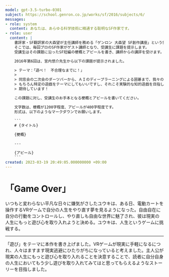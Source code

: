 ```yaml
---
model: gpt-3.5-turbo-0301
subject: https://school.genron.co.jp/works/sf/2016/subjects/6/
messages:
- role: system
  content: あなたは、あらゆる科学技術に精通する聡明なSF作家です。
- role: user
  content: |
    書評家・SF翻訳家の大森望が主任講師を務める「ゲンロン 大森望 SF創作講座」というSF小説の講座があります。
    そこでは、毎回プロのSF作家がゲスト講師となり、受講生に課題を提示します。
    受講生はその課題に沿ったSF短編の梗概とアピールを書き、講師からの講評を受けます。

    2016年第6回は、宮内悠介先生から以下の課題が提示されました。

    > テーマ：「遊べ！　不合理なまでに！」
    >
    > 同窓会の二次会のダーツバーから、ＡＩのディープラーニングによる囲碁まで、我々の世界は遊戯に満ちあふれています。当然、「遊戯」はさまざまな形で作品に表れてきました。コルタサルは「遊戯の終わり」で子供たちによる「彫像ごっこ」を描いたし、そもそも作風自体が知的遊戯に満ちている。ジャンル小説というもの自体が、一つの遊戯でもあるといっていいでしょう。
    > もちろん特定の遊戯をテーマにしてもいいですし、それこそ実験的な知的遊戯を目指してもかまいません。ただ、そこには「余裕」があってほしい。それこそは遊戯の肝であり、また読者が求めるものでもあるはずなのです。
    > 期待しています！

    この課題に対し、受講生のお手本となる梗概とアピールを書いてください。

    文字数は、梗概が1200字程度、アピールが400字程度です。
    形式は、以下のようなマークダウンでお願いします。

    ```
    # {タイトル}

    {梗概}

    ---

    {アピール}
    ```
created: 2023-03-19 20:49:05.000000000 +09:00
---
```

# 「Game Over」

いつもと変わらない平凡な日々に嫌気がさしたユウキは、ある日、電動カートを操作するVRゲームで自分の人生をやり直す夢を見るようになった。自由自在に自分の行動をコントロールし、やり直しも自由な世界に魅了され、彼は現実の人生にもっと遊び心を取り入れようと決める。ユウキは、人生というゲームに挑戦する。
 
---
 
「遊び」をテーマに本作を書き上げました。VRゲームが現実に手軽になるにつれ、人々はますます現実逃避にひたりがちになっていると考えました。主人公が現実の人生にもっと遊び心を取り入れることを決意することで、読者に自分自身の人生においてもう少し遊びを取り入れてみてはと思ってもらえるようなストーリーを目指しました。
